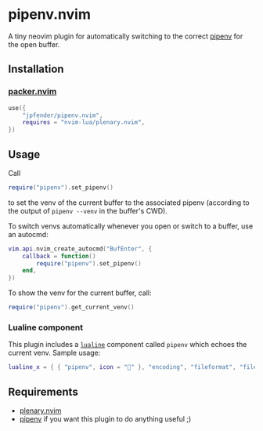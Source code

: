 # pipenv.nvim

A tiny neovim plugin for automatically switching to the correct [pipenv](https://pipenv.pypa.io/en/latest/) for the open buffer.

## Installation

### [packer.nvim](https://github.com/wbthomason/packer.nvim)

```lua
use({
    "jpfender/pipenv.nvim",
    requires = "nvim-lua/plenary.nvim",
})
```

## Usage

Call

```lua
require("pipenv").set_pipenv()
```

to set the venv of the current buffer to the associated pipenv (according to the output of `pipenv --venv` in the buffer's CWD).

To switch venvs automatically whenever you open or switch to a buffer, use an autocmd:

```lua
vim.api.nvim_create_autocmd("BufEnter", {
	callback = function()
		require("pipenv").set_pipenv()
	end,
})
```

To show the venv for the current buffer, call:

```lua
require("pipenv").get_current_venv()
```

### Lualine component

This plugin includes a [`lualine`](https://github.com/nvim-lualine/lualine.nvim) component called
`pipenv` which echoes the current venv. Sample usage:

```lua
lualine_x = { { "pipenv", icon = "" }, "encoding", "fileformat", "filetype" },
```

## Requirements

- [plenary.nvim](https://github.com/nvim-lua/plenary.nvim)
- [pipenv](https://pipenv.pypa.io/en/latest/) if you want this plugin to do anything useful ;)
